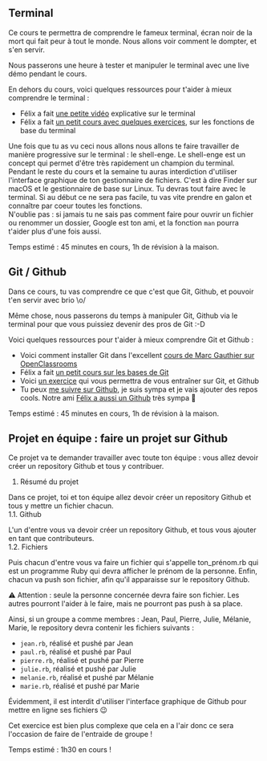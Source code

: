 Terminal
----------

Ce cours te permettra de comprendre le fameux terminal, écran noir de la mort qui fait peur à tout le monde. Nous allons voir comment le dompter, et s'en servir.<br>

Nous passerons une heure à tester et manipuler le terminal avec une live démo pendant le cours.<br>

En dehors du cours, voici quelques ressources pour t'aider à mieux comprendre le terminal : <br>

* Félix a fait [une petite vidéo](https://www.youtube.com/watch?v=k8NlAsvtRJo&feature=youtu.be) explicative sur le terminal
* Félix a fait [un petit cours avec quelques exercices](https://gist.github.com/felhix/3b05f39b62002a6852ae4373eaeff484), sur les fonctions de base du terminal

Une fois que tu as vu ceci nous allons nous allons te faire travailler de manière progressive sur le terminal : le shell-enge. Le shell-enge est un concept qui permet d'être très rapidement un champion du terminal. Pendant le reste du cours et la semaine tu auras interdiction d'utiliser l'interface graphique de ton gestionnaire de fichiers. C'est à dire Finder sur macOS et le gestionnaire de base sur Linux. Tu devras tout faire avec le terminal. Si au début ce ne sera pas facile, tu vas vite prendre en galon et connaître par coeur toutes les fonctions.<br>
N'oublie pas : si jamais tu ne sais pas comment faire pour ouvrir un fichier ou renommer un dossier, Google est ton ami, et la fonction `man` pourra t'aider plus d'une fois aussi.<br>

Temps estimé : 45 minutes en cours, 1h de révision à la maison.

Git / Github
------------

Dans ce cours, tu vas comprendre ce que c'est que Git, Github, et pouvoir t'en servir avec brio \o/ <br>

Même chose, nous passerons du temps à manipuler Git, Github via le terminal pour que vous puissiez devenir des pros de Git :-D<br>

Voici quelques ressources pour t'aider à mieux comprendre Git et Github :

* Voici comment installer Git dans l'excellent [cours de Marc Gauthier sur OpenClassrooms](https://openclassrooms.com/courses/gerer-son-code-avec-git-et-github/installer-git)
* Félix a fait [un petit cours sur les bases de Git](https://gist.github.com/felhix/c9eea6f05870ff7ee025d7f684c4e44b)
* Voici [un exercice](https://www.theodinproject.com/courses/web-development-101/lessons/practicing-git-basics) qui vous permettra de vous entraîner sur Git, et Github
* Tu peux [me suivre sur Github](https://github.com/anthonyamar), je suis sympa et je vais ajouter des repos cools. Notre ami [Félix a aussi un Github](https://github.com/felhix/) très sympa 🙌

Temps estimé : 45 minutes en cours, 1h de révision à la maison.

Projet en équipe : faire un projet sur Github
-------------------------------------------

Ce projet va te demander travailler avec toute ton équipe : vous allez devoir créer un repository Github et tous y contribuer.<br>
1. Résumé du projet

Dans ce projet, toi et ton équipe allez devoir créer un repository Github et tous y mettre un fichier chacun.<br>
1.1. Github

L'un d'entre vous va devoir créer un repository Github, et tous vous ajouter en tant que contributeurs.<br>
1.2. Fichiers

Puis chacun d'entre vous va faire un fichier qui s'appelle ton_prénom.rb qui est un programme Ruby qui devra afficher le prénom de la personne. Enfin, chacun va push son fichier, afin qu'il apparaisse sur le repository Github.<br>

⚠️ Attention : seule la personne concernée devra faire son fichier. Les autres pourront l'aider à le faire, mais ne pourront pas push à sa place. <br>

Ainsi, si un groupe a comme membres : Jean, Paul, Pierre, Julie, Mélanie, Marie, le repository devra contenir les fichiers suivants : <br>

* `jean.rb`, réalisé et pushé par Jean
* `paul.rb`, réalisé et pushé par Paul
* `pierre.rb`, réalisé et pushé par Pierre
* `julie.rb`, réalisé et pushé par Julie
* `melanie.rb`, réalisé et pushé par Mélanie
* `marie.rb`, réalisé et pushé par Marie

Évidemment, il est interdit d'utiliser l'interface graphique de Github pour mettre en ligne ses fichiers 😉 <br>

Cet exercice est bien plus complexe que cela en a l'air donc ce sera l'occasion de faire de l'entraide de groupe ! <br>

Temps estimé : 1h30 en cours ! 
